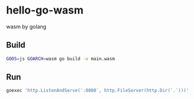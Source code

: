# hello-go-wasm
wasm by golang

## Build

```sh
GOOS=js GOARCH=wasm go build -o main.wasm
```

## Run

```sh
goexec 'http.ListenAndServe(`:8080`, http.FileServer(http.Dir(`.`)))'
```
